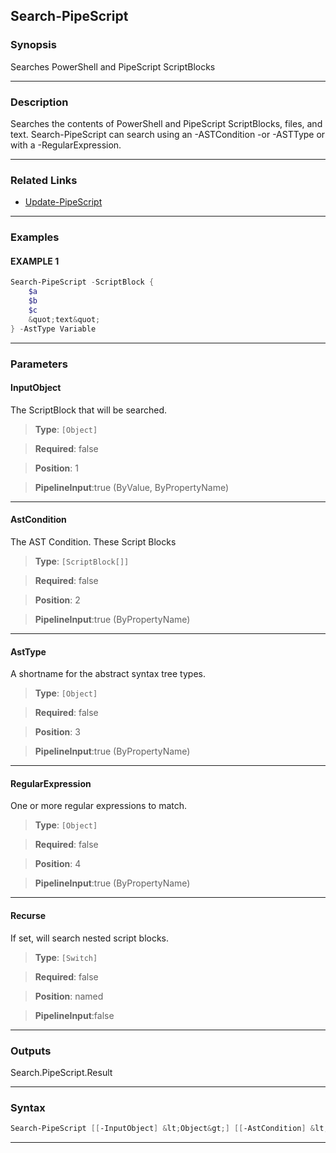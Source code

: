 
Search-PipeScript
-----------------
### Synopsis
Searches PowerShell and PipeScript ScriptBlocks

---
### Description

Searches the contents of PowerShell and PipeScript ScriptBlocks, files, and text.
Search-PipeScript can search using an -ASTCondition -or -ASTType or with a -RegularExpression.

---
### Related Links
* [Update-PipeScript](Update-PipeScript.md)



---
### Examples
#### EXAMPLE 1
```PowerShell
Search-PipeScript -ScriptBlock {
    $a
    $b
    $c
    &quot;text&quot;
} -AstType Variable
```

---
### Parameters
#### **InputObject**

The ScriptBlock that will be searched.



> **Type**: ```[Object]```

> **Required**: false

> **Position**: 1

> **PipelineInput**:true (ByValue, ByPropertyName)



---
#### **AstCondition**

The AST Condition.
These Script Blocks



> **Type**: ```[ScriptBlock[]]```

> **Required**: false

> **Position**: 2

> **PipelineInput**:true (ByPropertyName)



---
#### **AstType**

A shortname for the abstract syntax tree types.



> **Type**: ```[Object]```

> **Required**: false

> **Position**: 3

> **PipelineInput**:true (ByPropertyName)



---
#### **RegularExpression**

One or more regular expressions to match.



> **Type**: ```[Object]```

> **Required**: false

> **Position**: 4

> **PipelineInput**:true (ByPropertyName)



---
#### **Recurse**

If set, will search nested script blocks.



> **Type**: ```[Switch]```

> **Required**: false

> **Position**: named

> **PipelineInput**:false



---
### Outputs
Search.PipeScript.Result


---
### Syntax
```PowerShell
Search-PipeScript [[-InputObject] &lt;Object&gt;] [[-AstCondition] &lt;ScriptBlock[]&gt;] [[-AstType] &lt;Object&gt;] [[-RegularExpression] &lt;Object&gt;] [-Recurse] [&lt;CommonParameters&gt;]
```
---


